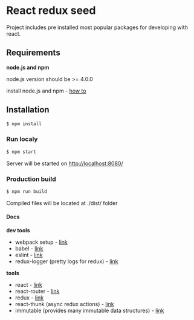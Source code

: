 React redux seed
================
Project includes pre installed most popular packages for developing with react. 

## Requirements
**node.js and npm**

node.js version should be >= 4.0.0

install node.js and npm - [how to](https://docs.npmjs.com/getting-started/installing-node)

## Installation
```bash
$ npm install
```

### Run localy
```bash
$ npm start
```
Server will be started on [http://localhost:8080/](http://localhost:8080/)

### Production build
```bash
$ npm run build
```
Compiled files will be located at ./dist/ folder

#### Docs
**dev tools**
 - webpack setup - [link](http://www.pro-react.com/materials/appendixA/)
 - babel - [link](https://babeljs.io/)
 - eslint - [link](http://eslint.org/)
 - redux-logger (pretty logs for redux) - [link](https://github.com/fcomb/redux-logger)

**tools**
 - react - [link](https://facebook.github.io/react/docs/getting-started.html)
 - react-router - [link](https://github.com/reactjs/react-router/tree/master/docs)
 - redux - [link](http://redux.js.org/index.html)
 - react-thunk (async redux actions) - [link](https://github.com/gaearon/redux-thunk)
 - immutable (provides many immutable data structures) - [link](https://facebook.github.io/immutable-js/docs/#/)
